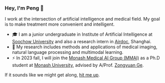 ### Hey, I'm Peng 👋

<!--
**Richard88888/Richard88888** is a ✨ _special_ ✨ repository because its `README.md` (this file) appears on your GitHub profile.

Here are some ideas to get you started:

- 🔭 I’m currently working on ...
- 🌱 I’m currently learning ...
- 👯 I’m looking to collaborate on ...
- 🤔 I’m looking for help with ...
- 💬 Ask me about ...
- 📫 How to reach me: ...
- 😄 Pronouns: ...
- ⚡ Fun fact: ...
- 📚 I'm passionate about writing. I frequently [blog](https://blog.kzakka.com/) and write [tutorials](https://kevinzakka.github.io/).
- 💻 I previously interned at [Google Brain](https://research.google/teams/brain/robotics/) and [X, The Moonshot Factory](https://x.company/) (formerly Google X).
-->

I work at the intersection of artificial intelligence and medical field. My goal is to make treatment more convenient and intelligent.

- 🎓 I am a junior undergraduate in Institute of Artificial Intelligence at [Soochow University](https://eng.suda.edu.cn/) and also a research intern in [Airdoc](https://www.airdoc.com/english/index.html), Shanghai.
- 🤖 My research includes methods and applications of medical imaging, natural language processing and multimodal learning.
- ⚡ In 2023 fall, I will join the [Monash Medical AI Group (MMAI)](https://www.monash.edu/mmai-group) as a Ph.D student at [Monash University](https://www.monash.edu/), advised by A/Prof. [Zongyuan Ge](https://zongyuange.github.io/).

If it sounds like we might get along, [hit me up](mailto:richardxp888@gmail.com).
